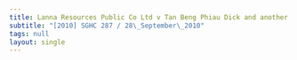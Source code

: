 ```yaml
---
title: Lanna Resources Public Co Ltd v Tan Beng Phiau Dick and another
subtitle: "[2010] SGHC 287 / 28\_September\_2010"
tags: null
layout: single
---
```


